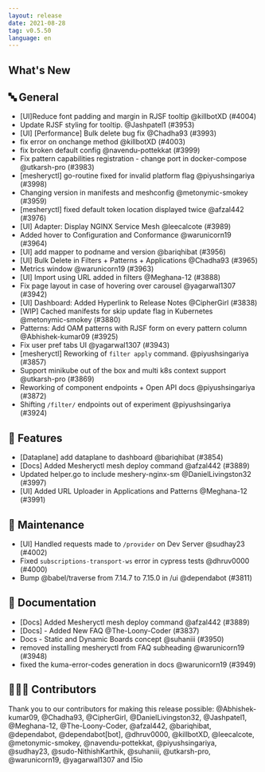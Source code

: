```yaml
---
layout: release
date: 2021-08-28
tag: v0.5.50
language: en
---
```


## What's New
## 🔤 General
- [UI]Reduce font padding and margin in RJSF tooltip @killbotXD (#4004)
- Update RJSF styling for tooltip. @Jashpatel1 (#3953)
- [UI] [Performance] Bulk delete bug fix  @Chadha93 (#3993)
- fix error on onchange method @killbotXD (#4003)
- fix broken default config @navendu-pottekkat (#3999)
- Fix pattern capabilities registration - change port in docker-compose  @utkarsh-pro (#3983)
- [mesheryctl] go-routine fixed for invalid platform flag @piyushsingariya (#3998)
- Changing version in manifests and meshconfig @metonymic-smokey (#3959)
- [mesheryctl] fixed default token location displayed twice @afzal442 (#3976)
- [UI] Adapter: Display NGINX Service Mesh @leecalcote (#3989)
- Added hover to Configuration and Conformance @warunicorn19 (#3964)
- [UI] add mapper to podname and version @bariqhibat (#3956)
- [UI] Bulk Delete in Filters + Patterns + Applications @Chadha93 (#3965)
- Metrics window @warunicorn19 (#3963)
- [UI] Import using URL added in filters @Meghana-12 (#3888)
- Fix page layout in case of hovering over carousel @yagarwal1307 (#3942)
- [UI] Dashboard: Added Hyperlink to Release Notes @CipherGirl (#3838)
- [WIP] Cached manifests for skip update flag in Kubernetes @metonymic-smokey (#3880)
- Patterns:  Add OAM patterns with RJSF form on every pattern column @Abhishek-kumar09 (#3925)
- Fix user pref tabs UI @yagarwal1307 (#3943)
- [mesheryctl] Reworking of `filter apply` command. @piyushsingariya (#3857)
- Support minikube out of the box and multi k8s context support @utkarsh-pro (#3869)
- Reworking of component endpoints + Open API docs @piyushsingariya (#3872)
- Shifting `/filter/` endpoints out of experiment @piyushsingariya (#3924)

## 🚀 Features

- [Dataplane] add dataplane to dashboard @bariqhibat (#3854)
- [Docs] Added Mesheryctl mesh deploy command  @afzal442 (#3889)
- Updated helper.go to include meshery-nginx-sm @DanielLivingston32 (#3997)
- [UI] Added URL Uploader in Applications and Patterns @Meghana-12 (#3991)

## 🧰 Maintenance

- [UI] Handled requests made to `/provider` on Dev Server @sudhay23 (#4002)
- Fixed `subscriptions-transport-ws` error in cypress tests @dhruv0000 (#4000)
- Bump @babel/traverse from 7.14.7 to 7.15.0 in /ui @dependabot (#3811)

## 📖 Documentation

- [Docs] Added Mesheryctl mesh deploy command  @afzal442 (#3889)
- [Docs] - Added New FAQ @The-Loony-Coder (#3837)
- Docs - Static and Dynamic Boards concept @suhaniii (#3950)
- removed installing mesheryctl from FAQ subheading @warunicorn19 (#3948)
- fixed the kuma-error-codes generation in docs @warunicorn19 (#3949)

## 👨🏽‍💻 Contributors

Thank you to our contributors for making this release possible:
@Abhishek-kumar09, @Chadha93, @CipherGirl, @DanielLivingston32, @Jashpatel1, @Meghana-12, @The-Loony-Coder, @afzal442, @bariqhibat, @dependabot, @dependabot[bot], @dhruv0000, @killbotXD, @leecalcote, @metonymic-smokey, @navendu-pottekkat, @piyushsingariya, @sudhay23, @sudo-NithishKarthik, @suhaniii, @utkarsh-pro, @warunicorn19, @yagarwal1307 and l5io

